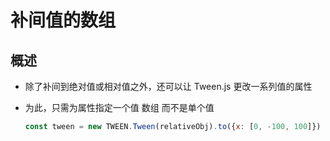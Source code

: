 # 补间值的数组

## 概述

+ 除了补间到绝对值或相对值之外，还可以让 Tween.js 更改一系列值的属性
+ 为此，只需为属性指定一个值 数组 而不是单个值

  ```js
  const tween = new TWEEN.Tween(relativeObj).to({x: [0, -100, 100]})
  ```
